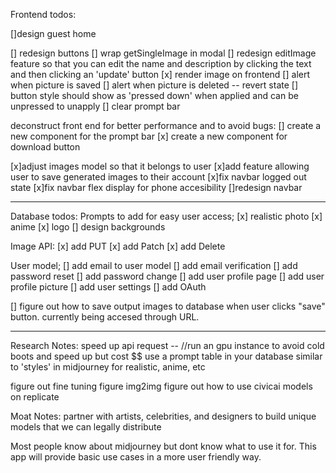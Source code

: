 Frontend todos:

[]design guest home

[] redesign buttons
[] wrap getSingleImage in modal
[] redesign editImage feature so that you can edit the name and description by clicking the text and then clicking an 'update' button
[x] render image on frontend
[] alert when picture is saved
[] alert when picture is deleted -- revert state
[] button style should show as 'pressed down' when applied and can be unpressed to unapply
[] clear prompt bar

deconstruct front end for better performance and to avoid bugs:
[] create a new component for the prompt bar
[x] create a new component for download button

[x]adjust images model so that it belongs to user
[x]add feature allowing user to save generated images to their account
[x]fix navbar logged out state
[x]fix navbar flex display for phone accesibility
[]redesign navbar

--------------------------------------------------------------------------------

Database todos:
Prompts to add for easy user access;
[x] realistic photo
[x] anime
[x] logo
[] design backgrounds

Image API:
[x] add PUT
[x] add Patch
[x] add Delete

User model;
[] add email to user model
[] add email verification
[] add password reset
[] add password change
[] add user profile page
[] add user profile picture
[] add user settings
[] add OAuth

[] figure out how to save output images to database when user clicks "save" button. currently being accesed through URL.

--------------------------------------------------------------------------------

Research Notes:
 speed up api request -- //run an gpu instance to avoid cold boots and speed up but cost $$
 use a prompt table in your database similar to 'styles' in midjourney for realistic, anime, etc

figure out fine tuning
figure img2img
figure out how to use civicai models on replicate


Moat Notes:
partner with artists, celebrities, and designers to build unique models that we can legally distribute

Most people know about midjourney but dont know what to use it for. This app will provide basic use cases in a more user friendly way.